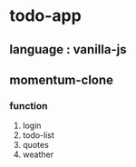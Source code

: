 # todo-app
## language : vanilla-js
## momentum-clone
### function 
1. login
2. todo-list
3. quotes
4. weather
